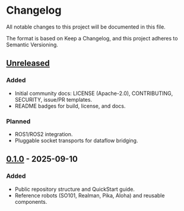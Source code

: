 # Changelog

All notable changes to this project will be documented in this file.

The format is based on Keep a Changelog, and this project adheres to Semantic Versioning.

## [Unreleased]

### Added
- Initial community docs: LICENSE (Apache-2.0), CONTRIBUTING, SECURITY, issue/PR templates.
- README badges for build, license, and docs.

### Planned
- ROS1/ROS2 integration.
- Pluggable socket transports for dataflow bridging.

## [0.1.0] - 2025-09-10

### Added
- Public repository structure and QuickStart guide.
- Reference robots (SO101, Realman, Pika, Aloha) and reusable components.

[Unreleased]: https://example.com/compare/v0.1.0...HEAD
[0.1.0]: https://example.com/releases/tag/v0.1.0

